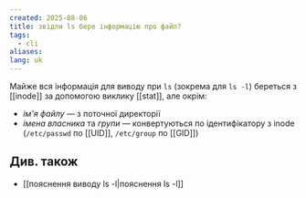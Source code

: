 ```yaml
---
created: 2025-08-06
title: звідли ls бере інформацію про файл?
tags:
  - cli
aliases: 
lang: uk
---
```


Майже вся інформація для виводу при  `ls` (зокрема для `ls -l`) береться з [[inode]] за допомогою виклику [[stat]], але окрім:
 - _ім'я файлу_ — з поточної директорії
- _імена власника_ та _групи_ — конвертуються по ідентифікатору з inode (`/etc/passwd` по [[UID]], `/etc/group` по [[GID]])

## Див. також

- [[пояснення виводу ls -l|пояснення ls -l]]
